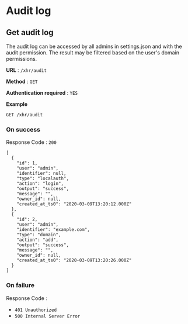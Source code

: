 # Audit log

<a name="getaudit"></a>

## Get audit log

The audit log can be accessed by all admins in settings.json and with the audit permission. The result may be filtered based on the user's domain permissions.

**URL** : `/xhr/audit`

**Method** : `GET`

**Authentication required** : `YES`

**Example**

```
GET /xhr/audit
```

### On success

Response Code : `200`

```
[
  {
    "id": 1,
    "user": "admin",
    "identifier": null,
    "type": "localauth",
    "action": "login",
    "output": "success",
    "message": "",
    "owner_id": null,
    "created_at_ts0": "2020-03-09T13:20:12.000Z"
  },
  {
    "id": 2,
    "user": "admin",
    "identifier": "example.com",
    "type": "domain",
    "action": "add",
    "output": "success",
    "message": "",
    "owner_id": null,
    "created_at_ts0": "2020-03-09T13:20:26.000Z"
  }
]
```

### On failure

Response Code :

- `401 Unauthorized`
- `500 Internal Server Error`
